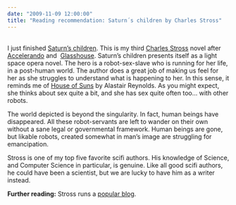 ```yaml
---
date: "2009-11-09 12:00:00"
title: "Reading recommendation: Saturn´s children by Charles Stross"
---
```




<img decoding="async" style="float: right; margin: 2px;" src="https://upload.wikimedia.org/wikipedia/en/thumb/c/c1/Saturn%27s_Children%281stEd%29.jpg/200px-Saturn%27s_Children%281stEd%29.jpg" alt /><br/>
I just finished [Saturn&rsquo;s children](https://en.wikipedia.org/wiki/Saturn%27s_Children_(Stross_novel)). This is my third&nbsp;[Charles Stross](https://en.wikipedia.org/wiki/Charles_Stross) novel after [Accelerando](https://en.wikipedia.org/wiki/Accelerando_(novel)) and &nbsp;[Glasshouse](https://en.wikipedia.org/wiki/Glasshouse_(novel)). Saturn&rsquo;s children presents itself as a light space opera novel. The hero is a robot-sex-slave who is running for her life, in a post-human world. The author does a great job of making us feel for her as she struggles to understand what is happening to her. In this sense, it reminds me of [House of Suns](https://www.amazon.com/House-Suns-GollanczF-Alastair-Reynolds/dp/0575082372) by Alastair Reynolds. As you might expect, she thinks about sex quite a bit, and she has sex quite often too&hellip; with other robots.

The world depicted is beyond the singularity. In fact,&nbsp;human beings have disappeared. All these robot-servants are left to wander on their own without a sane legal or governmental framework.&nbsp;Human beings are gone, but likable robots, created somewhat in man&rsquo;s image are struggling for emancipation.

Stross is one of my top five favorite scifi authors. His knowledge of Science, and Computer Science in particular, is genuine. Like all good scifi authors, he could have been a scientist, but we are lucky to have him as a writer instead.

__Further reading:__ Stross runs a [popular blog](http://www.antipope.org/charlie/blog-static/index.html).

